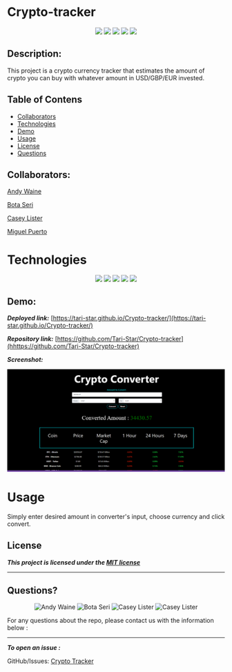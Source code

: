 # Crypto-tracker

<p align="center">
<img src="https://img.shields.io/badge/license-MIT-red"/>
<img src="https://img.shields.io/github/repo-size/Tari-Star/Crypto-tracker?style=flat&logo=appveyor"/>
<img src="https://img.shields.io/github/languages/top/Tari-Star/Crypto-tracker?style=flat&logo=appveyor"/>
<img src="https://img.shields.io/github/last-commit/Tari-Star/Crypto-tracker?style=flat&logo=appveyor"/>
<img src="https://img.shields.io/github/issues/Tari-Star/Crypto-tracker?style=flat&logo=appveyor"/>
</p>

## Description:

This project is a crypto currency tracker that estimates the amount of crypto you can buy with whatever amount in USD/GBP/EUR invested.

## Table of Contens

- [Collaborators](#collaborators)
- [Technologies](#technologies)
- [Demo](#demo)
- [Usage](#usage)
- [License](#license)
- [Questions](#questions)

## Collaborators:

[Andy Waine](https://github.com/Andy-Waine)

[Bota Seri](https://github.com/Tari-Star)

[Casey Lister](https://github.com/caseylister)

[Miguel Puerto](https://github.com/M1guelp)

# Technologies

<p align="center">
<img src="https://img.shields.io/badge/HTML-orange"/>
<img src="https://img.shields.io/badge/BULMA-yellow" >
<img src="https://img.shields.io/badge/JAVASCRIPT-purple" />
<img src="https://img.shields.io/badge/BOOTSTRAP-green"  />
<img src="https://img.shields.io/badge/API-red"  />
</p>

## Demo:

**_Deployed link:_** [https://tari-star.github.io/Crypto-tracker/](https://tari-star.github.io/Crypto-tracker/)

**_Repository link:_**  [https://github.com/Tari-Star/Crypto-tracker](hhttps://github.com/Tari-Star/Crypto-tracker)

**_Screenshot:_**

![](./image/crypto-tracker.png)

# Usage
Simply enter desired amount in converter's input, choose currency and click convert. 

## License

**_This project is licensed under the [MIT license](https://choosealicense.com/licenses/mit)_**

---

## Questions?

<p align="center">
<img src="https://avatars.githubusercontent.com/u/88730354?v=4" alt="Andy Waine" width="16%" />
<img src="https://avatars.githubusercontent.com/u/89365355?v=4" alt="Bota Seri" width="16%" />
<img src="https://avatars.githubusercontent.com/u/61242698?v=4" alt="Casey Lister" width="16%" />
<img src="https://avatars.githubusercontent.com/u/87204964?v=4" alt="Casey Lister" width="16%" />
  </p>

For any questions about the repo, please contact us with the information below :

---

 ***To open an issue :***
 
 GitHub/Issues: [Crypto Tracker](https://Tari-Star/Crypto-tracker/issues)
